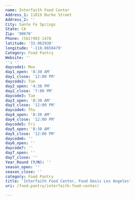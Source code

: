 ```yaml
---
name: Interfaith Food Center
Address_1: 11819 Burke Street
Address_2: ''
City: Sante Fe Springs
State: CA
Zip: '90670'
Phone: (562)903-1478
latitude: '33.962938'
longitude: '-118.0650479'
Category: Food Pantry
Website: ''
'': ''
daycode1: Mon
day1_open: '8:30 AM'
day1_close: '12:00 PM'
daycode2: Tue
day2_open: '4:30 PM'
day2_close: '7:00 PM'
daycode3: Tue
day3_open: '8:30 AM'
day3_close: '12:00 PM'
daycode4: Thu
day4_open: '8:30 AM'
day4_close: '12:00 PM'
daycode5: Fri
day5_open: '8:30 AM'
day5_close: '12:00 PM'
daycode6: ''
day6_open: ''
daycode7: ''
day7_open: ''
day7_close: ''
Year_Round (Y/N): ''
season_open: ''
season_close: ''
category: Food Pantry
title: 'Interfaith Food Center, Food Oasis Los Angeles'
uri: /food-pantry/interfaith-food-center/

---
```


